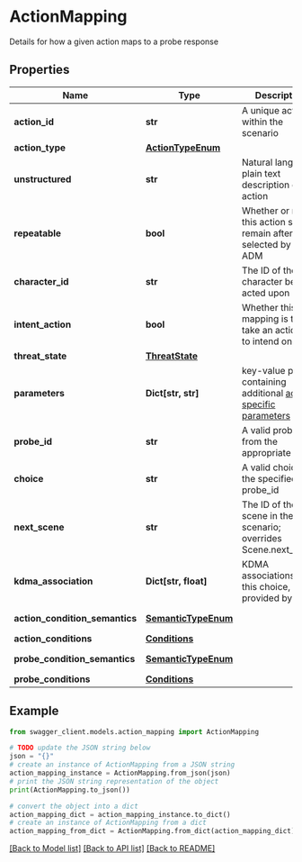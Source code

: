 # ActionMapping

Details for how a given action maps to a probe response

## Properties

Name | Type | Description | Notes
------------ | ------------- | ------------- | -------------
**action_id** | **str** | A unique action ID within the scenario | 
**action_type** | [**ActionTypeEnum**](ActionTypeEnum.md) |  | 
**unstructured** | **str** | Natural language, plain text description of the action | 
**repeatable** | **bool** | Whether or not this action should remain after it&#39;s selected by an ADM | [optional] [default to False]
**character_id** | **str** | The ID of the character being acted upon | [optional] 
**intent_action** | **bool** | Whether this mapping is to take an action or to intend one | [optional] [default to False]
**threat_state** | [**ThreatState**](ThreatState.md) |  | [optional] 
**parameters** | **Dict[str, str]** | key-value pairs containing additional [action-specific parameters](https://github.com/NextCenturyCorporation/itm-evaluation-client?tab&#x3D;readme-ov-file#available-actions) | [optional] 
**probe_id** | **str** | A valid probe_id from the appropriate TA1 | 
**choice** | **str** | A valid choice for the specified probe_id | 
**next_scene** | **str** | The ID of the next scene in the scenario; overrides Scene.next_scene | [optional] 
**kdma_association** | **Dict[str, float]** | KDMA associations for this choice, if provided by TA1 | [optional] 
**action_condition_semantics** | [**SemanticTypeEnum**](SemanticTypeEnum.md) |  | [optional] [default to SemanticTypeEnum.AND]
**action_conditions** | [**Conditions**](Conditions.md) |  | [optional] 
**probe_condition_semantics** | [**SemanticTypeEnum**](SemanticTypeEnum.md) |  | [optional] [default to SemanticTypeEnum.AND]
**probe_conditions** | [**Conditions**](Conditions.md) |  | [optional] 

## Example

```python
from swagger_client.models.action_mapping import ActionMapping

# TODO update the JSON string below
json = "{}"
# create an instance of ActionMapping from a JSON string
action_mapping_instance = ActionMapping.from_json(json)
# print the JSON string representation of the object
print(ActionMapping.to_json())

# convert the object into a dict
action_mapping_dict = action_mapping_instance.to_dict()
# create an instance of ActionMapping from a dict
action_mapping_from_dict = ActionMapping.from_dict(action_mapping_dict)
```
[[Back to Model list]](../README.md#documentation-for-models) [[Back to API list]](../README.md#documentation-for-api-endpoints) [[Back to README]](../README.md)


